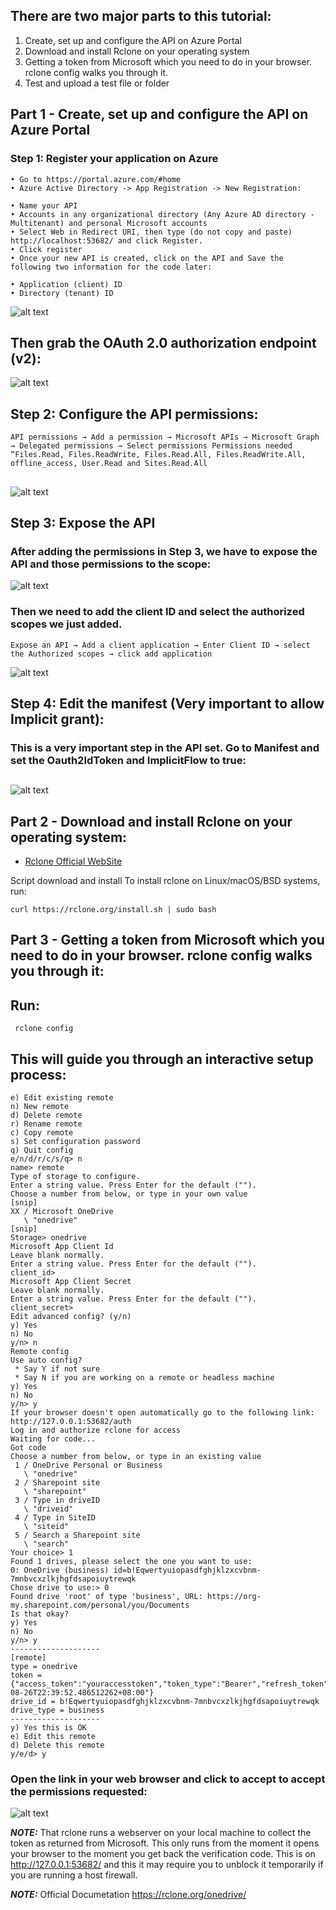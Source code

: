 ## There are two major parts to this tutorial:

1. Create, set up and configure the API on Azure Portal
2. Download and install Rclone on your operating system
3. Getting a token from Microsoft which you need to do in your browser. rclone config walks you through it.
4. Test and upload a test file or folder

## Part 1 - Create, set up and configure the API on Azure Portal

### Step 1: Register your application on Azure


    • Go to https://portal.azure.com/#home
    • Azure Active Directory -> App Registration -> New Registration:

    • Name your API
    • Accounts in any organizational directory (Any Azure AD directory - Multitenant) and personal Microsoft accounts
    • Select Web in Redirect URI, then type (do not copy and paste) http://localhost:53682/ and click Register. 
    • Click register
    • Once your new API is created, click on the API and Save the following two information for the code later:
      
    • Application (client) ID
    • Directory (tenant) ID

![alt text](/home/renato/Documents/one-drive-uploader-sync/img01.jpg)

## Then grab the OAuth 2.0 authorization endpoint (v2):
![alt text](/home/renato/Documents/one-drive-uploader-sync/img02.jpg)

## 

## Step 2: Configure the API permissions:

``` 
API permissions → Add a permission → Microsoft APIs → Microsoft Graph → Delegated permissions → Select permissions Permissions needed “Files.Read, Files.ReadWrite, Files.Read.All, Files.ReadWrite.All, offline_access, User.Read and Sites.Read.All 
```
##

![alt text](/home/renato/Documents/one-drive-uploader-sync/img03.jpg)

##

## Step 3: Expose the API

### After adding the permissions in Step 3, we have to expose the API and those permissions to the scope:

![alt text](/home/renato/Documents/one-drive-uploader-sync/img04.jpg)

### Then we need to add the client ID and select the authorized scopes we just added.

```
Expose an API → Add a client application → Enter Client ID → select the Authorized scopes → click add application
```

![alt text](/home/renato/Documents/one-drive-uploader-sync/img05.jpg)

## Step 4: Edit the manifest (Very important to allow Implicit grant):

### This is a very important step in the API set. Go to Manifest and set the Oauth2IdToken and ImplicitFlow to true:

## 

![alt text](/home/renato/Documents/one-drive-uploader-sync/img06.png)

##
##

## Part 2 - Download and install Rclone on your operating system:

* [Rclone Official WebSite](https://rclone.org/downloads/) 

Script download and install To install rclone on Linux/macOS/BSD systems, run:

```
curl https://rclone.org/install.sh | sudo bash
```

## Part 3 - Getting a token from Microsoft which you need to do in your browser. rclone config walks you through it:

## Run:

```
 rclone config
```

## This will guide you through an interactive setup process:

```
e) Edit existing remote
n) New remote
d) Delete remote
r) Rename remote
c) Copy remote
s) Set configuration password
q) Quit config
e/n/d/r/c/s/q> n
name> remote
Type of storage to configure.
Enter a string value. Press Enter for the default ("").
Choose a number from below, or type in your own value
[snip]
XX / Microsoft OneDrive
   \ "onedrive"
[snip]
Storage> onedrive
Microsoft App Client Id
Leave blank normally.
Enter a string value. Press Enter for the default ("").
client_id>
Microsoft App Client Secret
Leave blank normally.
Enter a string value. Press Enter for the default ("").
client_secret>
Edit advanced config? (y/n)
y) Yes
n) No
y/n> n
Remote config
Use auto config?
 * Say Y if not sure
 * Say N if you are working on a remote or headless machine
y) Yes
n) No
y/n> y
If your browser doesn't open automatically go to the following link: http://127.0.0.1:53682/auth
Log in and authorize rclone for access
Waiting for code...
Got code
Choose a number from below, or type in an existing value
 1 / OneDrive Personal or Business
   \ "onedrive"
 2 / Sharepoint site
   \ "sharepoint"
 3 / Type in driveID
   \ "driveid"
 4 / Type in SiteID
   \ "siteid"
 5 / Search a Sharepoint site
   \ "search"
Your choice> 1
Found 1 drives, please select the one you want to use:
0: OneDrive (business) id=b!Eqwertyuiopasdfghjklzxcvbnm-7mnbvcxzlkjhgfdsapoiuytrewqk
Chose drive to use:> 0
Found drive 'root' of type 'business', URL: https://org-my.sharepoint.com/personal/you/Documents
Is that okay?
y) Yes
n) No
y/n> y
--------------------
[remote]
type = onedrive
token = {"access_token":"youraccesstoken","token_type":"Bearer","refresh_token":"yourrefreshtoken","expiry":"2018-08-26T22:39:52.486512262+08:00"}
drive_id = b!Eqwertyuiopasdfghjklzxcvbnm-7mnbvcxzlkjhgfdsapoiuytrewqk
drive_type = business
--------------------
y) Yes this is OK
e) Edit this remote
d) Delete this remote
y/e/d> y
```

### Open the link in your web browser and click to accept to accept the permissions requested:

![alt text](/home/renato/Documents/one-drive-uploader-sync/img07.jpg)


**_NOTE:_**  That rclone runs a webserver on your local machine to collect the token as returned from Microsoft. This only runs from the moment it opens your browser to the moment you get back the verification code. This is on http://127.0.0.1:53682/ and this it may require you to unblock it temporarily if you are running a host firewall.

**_NOTE:_**  Official Documetation https://rclone.org/onedrive/